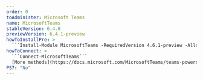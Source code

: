 ```yaml
---
order: 0
toAdminister: Microsoft Teams
name: MicrosoftTeams
stableVersion: 6.4.0
previewVersion: 6.4.1-preview
howToInstallPre: >
  ```Install-Module MicrosoftTeams -RequiredVersion 4.6.1-preview -AllowPrerelease```
howToConnect: >
  ```Connect-MicrosoftTeams```
  [More methods](https://docs.microsoft.com/MicrosoftTeams/teams-powershell-install#sign-in?WT.mc_id=M365-MVP-5004663)
PS7: "No"
---
```

